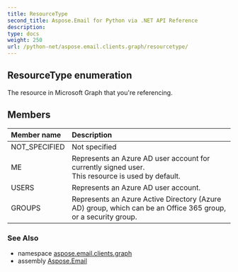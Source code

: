 ```yaml
---
title: ResourceType
second_title: Aspose.Email for Python via .NET API Reference
description: 
type: docs
weight: 250
url: /python-net/aspose.email.clients.graph/resourcetype/
---
```


## ResourceType enumeration

The resource in Microsoft Graph that you're referencing.

## Members
| Member name | Description |
| :- | :- |
|NOT_SPECIFIED|Not specified|
|ME|Represents an Azure AD user account for currently signed user. <br/>            This resource is used by default.|
|USERS|Represents an Azure AD user account.|
|GROUPS|Represents an Azure Active Directory (Azure AD) group, which can be an Office 365 group, or a security group.|

### See Also

* namespace [aspose.email.clients.graph](/email/python-net/aspose.email.clients.graph/)
* assembly [Aspose.Email](/email/python-net/)


